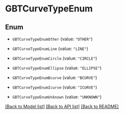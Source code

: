 # GBTCurveTypeEnum

## Enum


* `GBTCurveTypeEnumOther` (value: `"OTHER"`)

* `GBTCurveTypeEnumLine` (value: `"LINE"`)

* `GBTCurveTypeEnumCircle` (value: `"CIRCLE"`)

* `GBTCurveTypeEnumEllipse` (value: `"ELLIPSE"`)

* `GBTCurveTypeEnumBcurve` (value: `"BCURVE"`)

* `GBTCurveTypeEnumIcurve` (value: `"ICURVE"`)

* `GBTCurveTypeEnumUnknown` (value: `"UNKNOWN"`)


[[Back to Model list]](../README.md#documentation-for-models) [[Back to API list]](../README.md#documentation-for-api-endpoints) [[Back to README]](../README.md)


